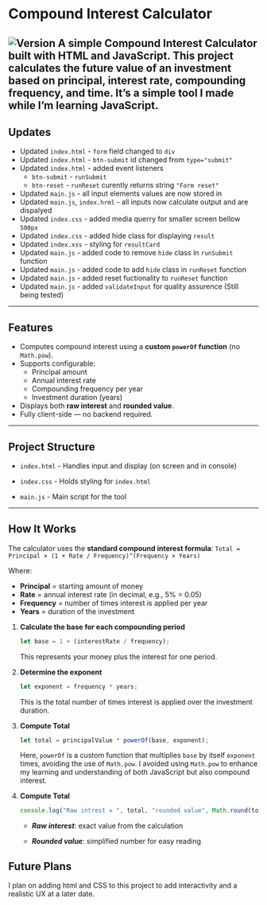 # Compound Interest Calculator 
![Version](https://img.shields.io/badge/version-1.0.3-blue)
A simple **Compound Interest Calculator** built with HTML and JavaScript. This project calculates the future value of an investment based on principal, interest rate, compounding frequency, and time. It’s a simple tool I made while I’m learning JavaScript.   
---
## Updates

- Updated `index.html` - `form` field changed to `div`
- Updated `index.html` - `btn-submit` id changed from `type="submit"`
- Updated `index.html` - added event listeners
	- `btn-submit` - `runSubmit`
	- `btn-reset` - `runReset` curently returns string `"Form reset"`
- Updated `main.js` - all input elements values are now stored in
- Updated `main.js`, `index.hrml` - all inputs now calculate output and are dispalyed
- Updated `index.css` - added media querry for smaller screen bellow `500px`
- Updated `index.css` - added hide class for displaying `result`
- Updated `index.xss` - styling for `resultCard`
- Updated `main.js` - added code to remove `hide` class in `runSubmit` function
- Updated `main.js` - added code to add `hide` class in `runReset` function
- Updated `main.js` - added reset fuctionality to `runReset` function
- Updated `main.js` - added `validateInput` for quality assurence (Still being tested)


---

## Features

- Computes compound interest using a **custom `powerOf` function** (no `Math.pow`).  
- Supports configurable:
	- Principal amount  
    - Annual interest rate  
    - Compounding frequency per year  
    - Investment duration (years)  
- Displays both **raw interest** and **rounded value**.  
- Fully client-side — no backend required.  

---

## Project Structure
- `index.html` - Handles input and display (on screen and in console)

- `index.css` - Holds styling for `index.html`

- `main.js` - Main script for the tool

---
## How It Works

The calculator uses the **standard compound interest formula**:
`Total = Principal × (1 + Rate / Frequency)^(Frequency × Years)`

Where:  
- **Principal** = starting amount of money  
- **Rate** = annual interest rate (in decimal, e.g., 5% = 0.05)  
- **Frequency** = number of times interest is applied per year  
- **Years** = duration of the investment

1. **Calculate the base for each compounding period**  
    ```javascript
    let base = 1 + (interestRate / frequency);
    ```
	This represents your money plus the interest for one 		period.

2. **Determine the exponent** 
	```javascript
	let exponent = frequency * years;
	```
	This is the total number of times interest is applied over the investment duration.

3. **Compute Total** 
	```javascript
	let total = principalValue * powerOf(base, exponent);
	```
	Here, `powerOf` is a custom function that multiplies `base` by itself `exponent` times, avoiding the use of `Math.pow`. I avoided using `Math.pow` to enhance my learning and understanding of both JavaScript but also compound interest. 

4. **Compute Total** 
	```javascript
	console.log("Raw intrest = ", total, "rounded value", Math.round(total));
	```
	-   ***Raw interest***: exact value from the calculation
    
	-   ***Rounded value***: simplified number for easy reading

## Future Plans

I plan on adding html and CSS to this project to add interactivity and a realistic UX at a later date. 